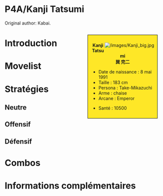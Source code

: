 # P4A/Kanji Tatsumi

Original author: Kabai.

<div style="float:right; border: 1px black solid; background-color: #FEE727; width: 40%; margin:15px; padding:10px">
<div style="float:right">

![](/images/Kanji_big.jpg "/images/Kanji_big.jpg")

</div>
<div>
<center>

**Kanji Tatsumi**  
**巽 完二**  
  

</center>

- Date de naissance : 8 mai 1991
- Taille : 183 cm
- Persona : Take-Mikazuchi
- Arme : chaise
- Arcane : Emperor

<!-- -->

- Santé : 10500

</div>
</div>

# Introduction

# Movelist

# Stratégies

## Neutre

## Offensif

## Défensif

# Combos

# Informations complémentaires

